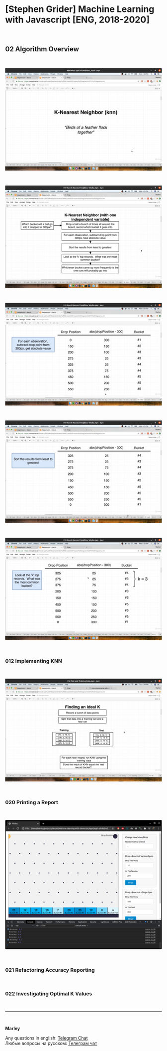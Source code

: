 # [Stephen Grider] Machine Learning with Javascript [ENG, 2018-2020]

<br/>

## 02 Algorithm Overview

<br/>

![Application](/img/pic-m02-p01.png?raw=true)

<br/>

![Application](/img/pic-m02-p02.png?raw=true)

<br/>

![Application](/img/pic-m02-p03.png?raw=true)

<br/>

![Application](/img/pic-m02-p04.png?raw=true)

<br/>

![Application](/img/pic-m02-p05.png?raw=true)

<br/>

### 012 Implementing KNN

<br/>

![Application](/img/pic-m02-p06.png?raw=true)

<br/>

### 020 Printing a Report

<br/>

![Application](/img/pic-m02-p07.png?raw=true)

<br/>

### 021 Refactoring Accuracy Reporting

<br/>

### 022 Investigating Optimal K Values

<br/>

---

<br/>

**Marley**

Any questions in english: <a href="https://jsdev.org/chat/">Telegram Chat</a>  
Любые вопросы на русском: <a href="https://jsdev.ru/chat/">Телеграм чат</a>
